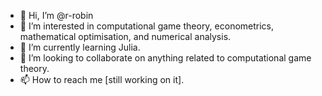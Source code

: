 - 👋 Hi, I’m @r-robin
- 👀 I’m interested in computational game theory, econometrics, mathematical optimisation, and numerical analysis.
- 🌱 I’m currently learning Julia.
- 💞️ I’m looking to collaborate on anything related to computational game theory.
- 📫 How to reach me [still working on it].

<!---
r-robin/r-robin is a ✨ special ✨ repository because its `README.md` (this file) appears on your GitHub profile.
You can click the Preview link to take a look at your changes.
--->
